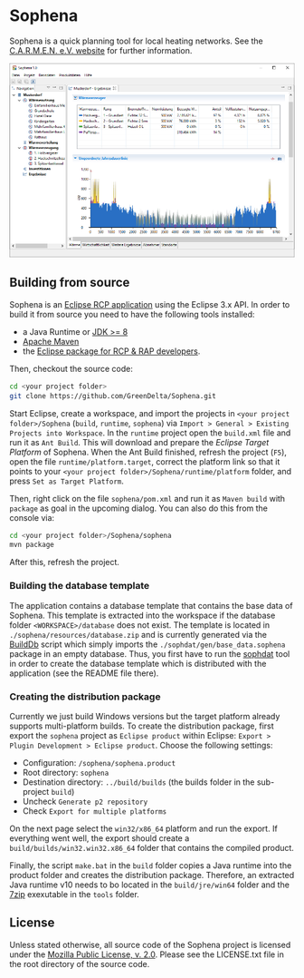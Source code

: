 Sophena
=======
Sophena is a quick planning tool for local heating networks. See the 
[C.A.R.M.E.N. e.V. website](https://www.carmen-ev.de/infothek/downloads/sophena/1989-sophena-die-software)
for further information.

![screenshot of Sophena](sophena.png "screenshot of Sophena")

## Building from source
Sophena is an [Eclipse RCP application](https://wiki.eclipse.org/Rich_Client_Platform)
using the Eclipse 3.x API. In order to build it from source you need to have the
following tools installed:

* a Java Runtime or [JDK >= 8](http://www.oracle.com/technetwork/java/javase/downloads/jdk8-downloads-2133151.html)
* [Apache Maven](https://maven.apache.org/)
* the [Eclipse package for RCP & RAP developers](http://www.eclipse.org/downloads/eclipse-packages/).

Then, checkout the source code:

```bash
cd <your project folder>
git clone https://github.com/GreenDelta/Sophena.git
```

Start Eclipse, create a workspace, and import the projects in `<your project folder>/Sophena`
(`build`, `runtime`, `sophena`) via `Import > General > Existing Projects into Workspace`.
In the `runtime` project open the `build.xml` file and run it as `Ant Build`. This
will download and prepare the _Eclipse Target Platform_ of Sophena. When the
Ant Build finished, refresh the project (`F5`), open the file
`runtime/platform.target`, correct the platform link so that it points to your
`<your project folder>/Sophena/runtime/platform` folder, and press
`Set as Target Platform`.

Then, right click on the file `sophena/pom.xml` and run it as `Maven build` with
`package` as goal in the upcoming dialog. You can also do this from the console
via:

```bash
cd <your project folder>/Sophena/sophena
mvn package
``` 

After this, refresh the project.

### Building the database template
The application contains a database template that contains the base data of
Sophena. This template is extracted into the workspace if the database folder
`<WORKSPACE>/database` does not exist. The template is located in
`./sophena/resources/database.zip` and is currently generated via the
[BuildDb](./sophena/src/sophena/db/BuildDb.java) script which simply imports
the `./sophdat/gen/base_data.sophena` package in an empty database. Thus, you
first have to run the [sophdat](./sophdat) tool in order to create the database
template which is distributed with the application (see the README file there).

### Creating the distribution package
Currently we just build Windows versions but the target platform already
supports multi-platform builds. To create the distribution package, first export
the `sophena` project as `Eclipse product` within Eclipse:
`Export > Plugin Development > Eclipse product`. Choose the following settings:

* Configuration: `/sophena/sophena.product`
* Root directory: `sophena`
* Destination directory: `../build/builds` (the builds folder in the sub-project
  `build`)
* Uncheck `Generate p2 repository`
* Check `Export for multiple platforms`

On the next page select the `win32/x86_64` platform and run the export. If
everything went well, the export should create a `build/builds/win32.win32.x86_64`
folder that contains the compiled product.

Finally, the script `make.bat` in the `build` folder copies a Java runtime into
the product folder and creates the distribution package. Therefore, an extracted
Java runtime v10 needs to bo located in the `build/jre/win64` folder and the
[7zip](https://www.7-zip.org/) exexutable in the `tools` folder.

## License
Unless stated otherwise, all source code of the Sophena project is licensed 
under the [Mozilla Public License, v. 2.0](http://mozilla.org/MPL/2.0/). Please 
see the LICENSE.txt file in the root directory of the source code.
